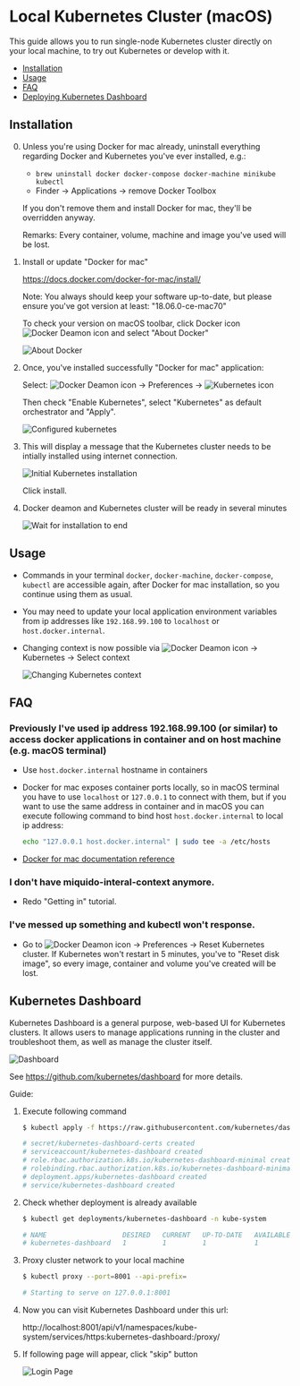 # Local Kubernetes Cluster (macOS)

This guide allows you to run single-node Kubernetes cluster directly on your local machine, to try out Kubernetes or develop with it.

- [Installation](#installation)
- [Usage](#usage)
- [FAQ](#faq)
- [Deploying Kubernetes Dashboard](#kubernetes-dashboard)

## Installation

0. Unless you're using Docker for mac already, uninstall everything regarding Docker and Kubernetes you've ever installed, e.g.:
    - `brew uninstall docker docker-compose docker-machine minikube kubectl`
    - Finder -> Applications -> remove Docker Toolbox

    If you don't remove them and install Docker for mac, they'll be overridden anyway.

    Remarks: Every container, volume, machine and image you've used will be lost.

1. Install or update "Docker for mac"

    https://docs.docker.com/docker-for-mac/install/

    Note: You always should keep your software up-to-date, but please ensure you've got version at least: "18.06.0-ce-mac70"

    To check your version on macOS toolbar, click Docker icon ![Docker Deamon icon](images/docker-deamon.png) and select "About Docker"

    ![About Docker](images/about-docker.png)

2. Once, you've installed successfully "Docker for mac" application:

    Select: ![Docker Deamon icon](images/docker-deamon.png) -> Preferences -> ![Kubernetes icon](images/kubernetes.png)

    Then check "Enable Kubernetes", select "Kubernetes" as default orchestrator and "Apply".

    ![Configured kubernetes](images/enable-kubernetes.png)

3. This will display a message that the Kubernetes cluster needs to be intially installed using internet connection.

    ![Initial Kubernetes installation](images/initial-install.png)

    Click install.

3. Docker deamon and Kubernetes cluster will be ready in several minutes

    ![Wait for installation to end](images/wait-for-installation.png)


## Usage

- Commands in your terminal `docker`, `docker-machine`, `docker-compose`, `kubectl` are accessible again, after Docker for mac installation, so you continue using them as usual.

- You may need to update your local application environment variables from ip addresses like `192.168.99.100` to `localhost` or `host.docker.internal`.

- Changing context is now possible via ![Docker Deamon icon](images/docker-deamon.png) -> Kubernetes -> Select context

    ![Changing Kubernetes context](images/changing-context.png) 

## FAQ

### Previously I've used ip address 192.168.99.100 (or similar) to access docker  applications in container and on host machine (e.g. macOS terminal)

- Use `host.docker.internal` hostname in containers
- Docker for mac exposes container ports locally, so in macOS terminal you have to use `localhost` or `127.0.0.1` to connect with them, but if you want to use the same address in container and in macOS you can execute following command to bind host `host.docker.internal` to local ip address:
    
    ```bash
    echo "127.0.0.1 host.docker.internal" | sudo tee -a /etc/hosts
    ```

- [Docker for mac documentation reference](https://docs.docker.com/docker-for-mac/networking/#there-is-no-docker0-bridge-on-macos)

### I don't have miquido-interal-context anymore.

- Redo "Getting in" tutorial.

### I've messed up something and kubectl won't response.

- Go to ![Docker Deamon icon](images/docker-deamon.png) -> Preferences -> Reset Kubernetes cluster. If Kubernetes won't restart in 5 minutes, you've to "Reset disk image", so every image, container and volume you've created will be lost. 

## Kubernetes Dashboard
Kubernetes Dashboard is a general purpose, web-based UI for Kubernetes clusters. It allows users to manage applications running in the cluster and troubleshoot them, as well as manage the cluster itself.

![Dashboard](images/dashboard-ui.png)

See https://github.com/kubernetes/dashboard for more details.

Guide:

1. Execute following command

    ```bash
    $ kubectl apply -f https://raw.githubusercontent.com/kubernetes/dashboard/master/src/deploy/recommended/kubernetes-dashboard.yaml

    # secret/kubernetes-dashboard-certs created
    # serviceaccount/kubernetes-dashboard created
    # role.rbac.authorization.k8s.io/kubernetes-dashboard-minimal created
    # rolebinding.rbac.authorization.k8s.io/kubernetes-dashboard-minimal created
    # deployment.apps/kubernetes-dashboard created
    # service/kubernetes-dashboard created
    ```

2. Check whether deployment is already available

    ```bash
    $ kubectl get deployments/kubernetes-dashboard -n kube-system

    # NAME                   DESIRED   CURRENT   UP-TO-DATE   AVAILABLE   AGE
    # kubernetes-dashboard   1         1         1            1           37s
    ```

3. Proxy cluster network to your local machine

    ```bash
    $ kubectl proxy --port=8001 --api-prefix=

    # Starting to serve on 127.0.0.1:8001
    ```

4. Now you can visit Kubernetes Dashboard under this url: 

    http://localhost:8001/api/v1/namespaces/kube-system/services/https:kubernetes-dashboard:/proxy/

5. If following page will appear, click "skip" button

    ![Login Page](images/login-page.png)

